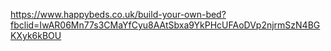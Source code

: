 https://www.happybeds.co.uk/build-your-own-bed?fbclid=IwAR06Mn77s3CMaYfCyu8AAtSbxa9YkPHcUFAoDVp2njrmSzN4BGKXyk6kBOU
